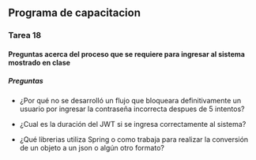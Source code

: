## Programa de capacitacion
### Tarea 18

#### Preguntas acerca del proceso que se requiere para ingresar al sistema mostrado en clase

#####  Preguntas

- ¿Por qué no se desarrolló un flujo que bloqueara definitivamente un usuario por ingresar la contraseña incorrecta despues de 5 intentos?

- ¿Cual es la duración del JWT si se ingresa correctamente al sistema?

- ¿Qué librerias utiliza Spring o como trabaja para realizar la conversión de un objeto a un json o algún otro formato?



